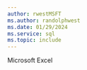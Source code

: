 ```yaml
---
author: rwestMSFT
ms.author: randolphwest
ms.date: 01/29/2024
ms.service: sql
ms.topic: include
---
```

 Microsoft Excel 

